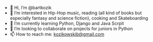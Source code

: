 - 👋 Hi, I’m @bartkozik
- 👀 I’m interested in Hip-Hop music, reading (all kind of books but especially fantasy and science fiction), cooking and Skateboarding
- 🌱 I’m currently learning Python, Django and Java Scrpit
- 💞️ I’m looking to collaborate on projects for juniors in Python
- 📫 How to reach me: kozikowskib@gmail.com


